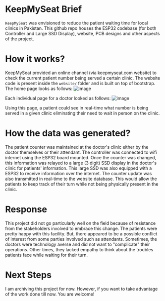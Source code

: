 # KeepMySeat Brief
`KeepMySeat` was envisioned to reduce the patient waiting time for local clinics in Pakistan. This github repo houses the ESP32 codebase (for both Controller and Large SSD Display), website, PCB designs and other aspects of the project.

# How it works?
KeepMySeat provided an online channel (via keepmyseat.com website) to check the current patient number being served a certain clinic. The website code is present inside the `website/` folder and is built on top of bootstrap. The home page looks as follows:
![image](https://github.com/usmanashraf678/counter_online/assets/29997321/de2ce210-0a2d-452c-8458-291b2cecaafc)

Each individual page for a doctor looked as follows:
![image](https://github.com/usmanashraf678/counter_online/assets/29997321/62349f30-65aa-411d-839d-6ca83cfae2a1)

Using this page, a patient could see in real-time what number is being served in a given clinic eliminating their need to wait in person on the clinic.

# How the data was generated?
The patient counter was maintained at the doctor's clinic either by the doctor themselves or their attendant. The controller was connected to wifi internet using the ESP32 board mounted. Once the counter was changed, this information was relayed to a large (3 digit) SSD display in the doctor's clinic for patients' information. This large SSD was also equipped with a ESP32 to receive information over the internet. The counter update was also transmitted in real-time to the website database. This would allow the patients to keep track of their turn while not being physically present in the clinic.


# Response
This project did not go particularly well on the field because of resistance from the stakeholders involved to embrace this change. The patients were pretty happy with this facility. But, there appeared to be a possible conflict of interest from some parties involved such as attendants. Sometimes, the doctors were technology averse and did not want to "complicate" their operations. Other times, they lacked empathy to think about the troubles patients face while waiting for their turn.

# Next Steps
I am archiving this project for now. However, if you want to take advantage of the work done till now. You are welcome!
